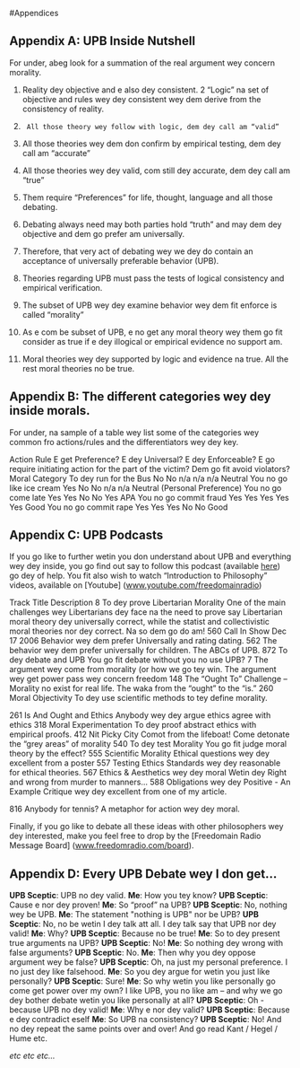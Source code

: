 #Appendices
## Appendix A: UPB Inside Nutshell

For under, abeg look for a summation of the real argument wey concern morality.
1.	Reality dey objective and e also dey consistent.
2 	“Logic” na set of objective and rules wey dey consistent wey dem derive from the consistency of reality.
3.  	All those theory wey follow with logic, dem dey call am “valid”
4. All those theories wey dem don confirm by empirical testing, dem dey call am “accurate”
5. All those theories wey dey valid, com still dey accurate, dem dey call am “true”
6. Them require “Preferences” for life, thought, language and all those debating.

7. Debating always need may both parties hold “truth” and may dem dey objective and dem go prefer am universally.
8. Therefore, that very act of debating wey we dey do contain an acceptance of universally preferable behavior (UPB).
9. Theories regarding UPB must pass the tests of logical consistency and empirical verification.
10. The subset of UPB wey dey examine behavior  wey dem fit enforce is called “morality”
11. As e com be subset of UPB, e no get any moral theory wey them go fit consider as true if e dey illogical or empirical evidence no support am.
12. Moral theories wey dey supported by logic and evidence na true. All the rest moral theories no be true.
## Appendix B: The different categories wey dey inside morals.
For under, na sample of a table wey list some of the categories wey common fro actions/rules and the differentiators wey dey key.

Action Rule	E get Preference?	E dey Universal?	E dey Enforceable?	E go require initiating action for the part of the victim?	Dem go fit avoid violators?	Moral Category
To dey  run for the Bus	No 	No 	n/a	n/a	n/a	Neutral 
You no go like ice cream	Yes 	No 	No 	n/a	n/a	Neutral (Personal Preference)
You no go come late	Yes 	Yes 	No 	No 	Yes 	APA
You no go commit fraud	Yes 	Yes 	Yes 	Yes 	Yes 	Good 
You no go commit rape	Yes 	Yes 	Yes 	No 	No 	Good 


## Appendix C: UPB Podcasts

If you go like to further wetin you don understand about UPB and everything wey dey inside, you go find out say to follow this podcast (available [here](www.freedomainradio.com)) go dey of help. You fit also wish to watch “Introduction to Philosophy” videos, available on [Youtube] (www.youtube.com/freedomainradio)

Track 	Title 	Description 
8	To dey prove Libertarian Morality	One of the main challenges wey Libertarians dey face na the need to prove say Libertarian moral theory dey universally correct, while the statist and collectivistic moral theories nor dey correct. Na so dem go do am!
560	Call In Show Dec 17 2006	Behavior wey dem prefer Universally and rating dating.
562	The behavior wey dem prefer universally for children.	The ABCs of UPB.
872	To dey debate and UPB	You go fit debate without you no use UPB?
7	The argument wey come from morality (or how we go tey win.	The argument wey get power pass wey concern freedom
148	The “Ought To” Challenge – Morality no exist for real life.
	The waka from the “ought” to the “is.”
260	Moral Objectivity	To dey use scientific methods to tey define morality.

261	Is And Ought and Ethics	Anybody wey dey argue ethics agree with ethics
318	Moral Experimentation	To dey proof abstract ethics with empirical proofs.
412	Nit Picky City	Comot from the lifeboat! Come detonate the “grey areas” of morality
540	To dey test Morality	You go fit judge moral theory by the effect?
555	Scientific Morality	Ethical questions wey dey excellent from a poster
557	Testing Ethics	Standards wey dey reasonable for ethical theories.
567	Ethics & Aesthetics wey dey moral	Wetin dey Right and wrong from murder to manners...
588	Obligations wey dey Positive - An Example	Critique wey dey excellent from one of my article.

816	Anybody for tennis?	A metaphor for action wey dey moral.



Finally, if you go like to debate all these ideas with other philosophers wey dey interested, make you feel free to drop by the [Freedomain Radio Message Board] (www.freedomradio.com/board).
## Appendix D: Every UPB Debate wey I don get…

**UPB Sceptic**: UPB no dey valid. **Me**: How you tey know? **UPB Sceptic**: Cause e nor dey proven! **Me**: So “proof” na UPB? **UPB Sceptic**: No, nothing wey be UPB. **Me**: The statement "nothing is UPB" nor be UPB? **UPB Sceptic**: No, no be wetin I dey talk att all. I dey talk say that UPB nor dey valid! **Me**: Why? **UPB Sceptic**: Because no be true! **Me**: So to dey present true arguments na UPB? **UPB Sceptic**: No! **Me**: So nothing dey wrong with false arguments? **UPB Sceptic**: No. **Me**: Then why you dey oppose argument wey be false? **UPB Sceptic**: Oh, na just my personal preference. I no just dey  like falsehood. **Me**: So you dey  argue for wetin you just like personally? **UPB Sceptic**: Sure! **Me**: So why wetin you like personally go come get power over  my own? I like UPB, you no like am – and why we go dey bother debate wetin you like personally at all? **UPB Sceptic**: Oh - because UPB no dey valid! **Me**: Why e nor dey valid? **UPB Sceptic**: Because e dey contradict eself **Me**: So UPB na consistency? **UPB Sceptic**: No! And no dey repeat the same points over and over! And go read Kant / Hegel / Hume etc.

*etc etc etc...*

